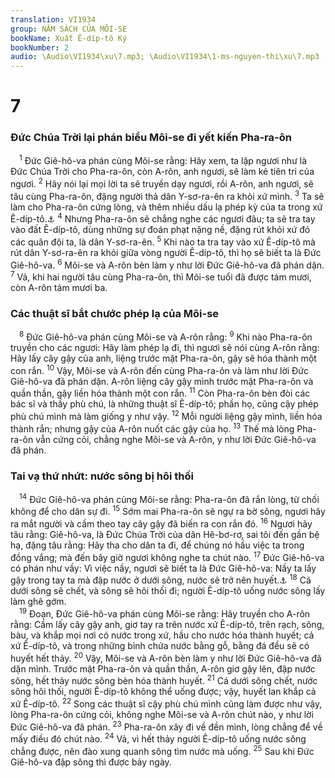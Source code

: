 ```yaml
---
translation: VI1934
group: NĂM SÁCH CỦA MÔI-SE
bookName: Xuất Ê-díp-tô Ký 
bookNumber: 2
audio: \Audio\VI1934\xu\7.mp3; \Audio\VI1934\1-ms-nguyen-thi\xu\7.mp3
---
```


<div class="title"><h1>7</h1><h3>Đức Chúa Trời lại phán biểu Môi-se đi yết kiến Pha-ra-ôn</h3></div>
<span class="verse xu_7_1"> <sup>1</sup> Đức Giê-hô-va phán cùng Môi-se rằng: Hãy xem, ta lập ngươi như là Đức Chúa Trời cho Pha-ra-ôn, còn A-rôn, anh ngươi, sẽ làm kẻ tiên tri của ngươi. </span>
<span class="verse xu_7_2"><sup>2</sup> Hãy nói lại mọi lời ta sẽ truyền dạy ngươi, rồi A-rôn, anh ngươi, sẽ tâu cùng Pha-ra-ôn, đặng người thả dân Y-sơ-ra-ên ra khỏi xứ mình. </span>
<span class="verse xu_7_3"><sup>3</sup> Ta sẽ làm cho Pha-ra-ôn cứng lòng, và thêm nhiều dấu lạ phép kỳ của ta trong xứ Ê-díp-tô.<a data-toggle="tooltip" data-placement="bottom" title="Cong 7:36">⚓</a></span>
<span class="verse xu_7_4"><sup>4</sup> Nhưng Pha-ra-ôn sẽ chẳng nghe các ngươi đâu; ta sẽ tra tay vào đất Ê-díp-tô, dùng những sự đoán phạt nặng nề, đặng rút khỏi xứ đó các quân đội ta, là dân Y-sơ-ra-ên. </span>
<span class="verse xu_7_5"><sup>5</sup> Khi nào ta tra tay vào xứ Ê-díp-tô mà rút dân Y-sơ-ra-ên ra khỏi giữa vòng người Ê-díp-tô, thì họ sẽ biết ta là Đức Giê-hô-va. </span>
<span class="verse xu_7_6"><sup>6</sup> Môi-se và A-rôn bèn làm y như lời Đức Giê-hô-va đã phán dặn. </span>
<span class="verse xu_7_7"><sup>7</sup> Vả, khi hai người tâu cùng Pha-ra-ôn, thì Môi-se tuổi đã được tám mươi, còn A-rôn tám mươi ba. <br/></span>
<div class="title"><h3>Các thuật sĩ bắt chước phép lạ của Môi-se</h3></div>
<span class="verse xu_7_8"> <sup>8</sup> Đức Giê-hô-va phán cùng Môi-se và A-rôn rằng: </span>
<span class="verse xu_7_9"><sup>9</sup> Khi nào Pha-ra-ôn truyền cho các ngươi: Hãy làm phép lạ đi, thì ngươi sẽ nói cùng A-rôn rằng: Hãy lấy cây gậy của anh, liệng trước mặt Pha-ra-ôn, gậy sẽ hóa thành một con rắn. </span>
<span class="verse xu_7_10"><sup>10</sup> Vậy, Môi-se và A-rôn đến cùng Pha-ra-ôn và làm như lời Đức Giê-hô-va đã phán dặn. A-rôn liệng cây gậy mình trước mặt Pha-ra-ôn và quần thần, gậy liền hóa thành một con rắn. </span>
<span class="verse xu_7_11"><sup>11</sup> Còn Pha-ra-ôn bèn đòi các bác sĩ và thầy phù chú, là những thuật sĩ Ê-díp-tô; phần họ, cũng cậy phép phù chú mình mà làm giống y như vậy. </span>
<span class="verse xu_7_12"><sup>12</sup> Mỗi người liệng gậy mình, liền hóa thành rắn; nhưng gậy của A-rôn nuốt các gậy của họ. </span>
<span class="verse xu_7_13"><sup>13</sup> Thế mà lòng Pha-ra-ôn vẫn cứng cỏi, chẳng nghe Môi-se và A-rôn, y như lời Đức Giê-hô-va đã phán. <br/></span>
<div class="title"><h3>Tai vạ thứ nhứt: nước sông bị hôi thối</h3></div>
<span class="verse xu_7_14"> <sup>14</sup> Đức Giê-hô-va phán cùng Môi-se rằng: Pha-ra-ôn đã rắn lòng, từ chối không để cho dân sự đi. </span>
<span class="verse xu_7_15"><sup>15</sup> Sớm mai Pha-ra-ôn sẽ ngự ra bờ sông, ngươi hãy ra mắt người và cầm theo tay cây gậy đã biến ra con rắn đó. </span>
<span class="verse xu_7_16"><sup>16</sup> Ngươi hãy tâu rằng: Giê-hô-va, là Đức Chúa Trời của dân Hê-bơ-rơ, sai tôi đến gần bệ hạ, đặng tâu rằng: Hãy tha cho dân ta đi, để chúng nó hầu việc ta trong đồng vắng; mà đến bây giờ ngươi không nghe ta chút nào. </span>
<span class="verse xu_7_17"><sup>17</sup> Đức Giê-hô-va có phán như vầy: Vì việc nầy, ngươi sẽ biết ta là Đức Giê-hô-va: Nầy ta lấy gậy trong tay ta mà đập nước ở dưới sông, nước sẽ trở nên huyết.<a data-toggle="tooltip" data-placement="bottom" title="Kh 16:4">⚓</a></span>
<span class="verse xu_7_18"><sup>18</sup> Cá dưới sông sẽ chết, và sông sẽ hôi thối đi; người Ê-díp-tô uống nước sông lấy làm ghê gớm. <br/></span>
<span class="verse xu_7_19"> <sup>19</sup> Đoạn, Đức Giê-hô-va phán cùng Môi-se rằng: Hãy truyền cho A-rôn rằng: Cầm lấy cây gậy anh, giơ tay ra trên nước xứ Ê-díp-tô, trên rạch, sông, bàu, và khắp mọi nơi có nước trong xứ, hầu cho nước hóa thành huyết; cả xứ Ê-díp-tô, và trong những bình chứa nước bằng gỗ, bằng đá đều sẽ có huyết hết thảy. </span>
<span class="verse xu_7_20"><sup>20</sup> Vậy, Môi-se và A-rôn bèn làm y như lời Đức Giê-hô-va đã dặn mình. Trước mặt Pha-ra-ôn và quần thần, A-rôn giơ gậy lên, đập nước sông, hết thảy nước sông bèn hóa thành huyết. </span>
<span class="verse xu_7_21"><sup>21</sup> Cá dưới sông chết, nước sông hôi thối, người Ê-díp-tô không thể uống được; vậy, huyết lan khắp cả xứ Ê-díp-tô. </span>
<span class="verse xu_7_22"><sup>22</sup> Song các thuật sĩ cậy phù chú mình cũng làm được như vậy, lòng Pha-ra-ôn cứng cỏi, không nghe Môi-se và A-rôn chút nào, y như lời Đức Giê-hô-va đã phán. </span>
<span class="verse xu_7_23"><sup>23</sup> Pha-ra-ôn xây đi về đền mình, lòng chẳng để về mấy điều đó chút nào. </span>
<span class="verse xu_7_24"><sup>24</sup> Vả, vì hết thảy người Ê-díp-tô uống nước sông chẳng được, nên đào xung quanh sông tìm nước mà uống. </span>
<span class="verse xu_7_25"><sup>25</sup> Sau khi Đức Giê-hô-va đập sông thì được bảy ngày. <br/></span>
